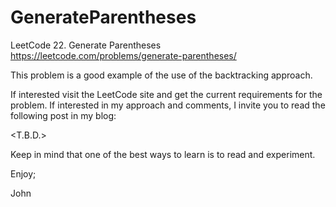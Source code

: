 # GenerateParentheses
LeetCode 22. Generate Parentheses
https://leetcode.com/problems/generate-parentheses/

This problem is a good example of the use of the backtracking approach.

If interested visit the LeetCode site and get the current requirements
for the problem.
If interested in my approach and comments, I invite you to read the
following post in my blog:

<T.B.D.>

Keep in mind that one of the best ways to learn is to read and experiment.

Enjoy;

John
